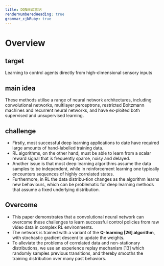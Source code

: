 ```yaml
---
title: DQN阅读笔记
renderNumberedHeading: true
grammar_cjkRuby: true
---
```


# Overview
## target
Learning to control agents directly from high-dimensional sensory inputs
## main idea
These methods utilise a range of neural network architectures, including convolutional networks, multilayer perceptrons, restricted Boltzmann machines and recurrent neural networks, and have ex-ploited both supervised and unsupervised learning.
## challenge
- Firstly, most successful deep learning applications to date have required large amounts of hand-labelled training data.
- RL algorithms, on the other hand, must be able to learn from a scalar reward signal that is frequently sparse, noisy and delayed.
- Another issue is that most deep learning algorithms assume the data samples to be independent, while in reinforcement learning one typically encounters sequences of highly correlated states.
- Furthermore, in RL the data distribu-tion changes as the algorithm learns new behaviours, which can be problematic for deep learning methods that assume a fixed underlying distribution.

## Overcome
- This paper demonstrates that a convolutional neural network can overcome these challenges to learn successful control policies from raw video data in complex RL environments.
- The network is trained with a variant of the **Q-learning [26] algorithm**, with stochastic gradient descent to update the weights.
- To alleviate the problems of correlated data and non-stationary distributions, we use an experience replay mechanism [13] which randomly samples previous transitions, and thereby smooths the training distribution over many past behaviors.